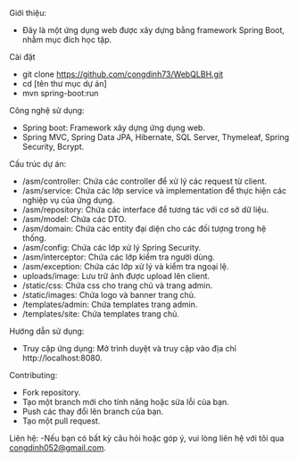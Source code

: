 Giới thiệu:
- Đây là một ứng dụng web được xây dựng bằng framework Spring Boot, nhằm mục đích học tập.
  
Cài đặt
- git clone https://github.com/congdinh73/WebQLBH.git
- cd [tên thư mục dự án]
- mvn spring-boot:run

Công nghệ sử dụng:
- Spring boot: Framework xây dựng ứng dụng web.
- Spring MVC, Spring Data JPA, Hibernate, SQL Server, Thymeleaf, Spring Security, Bcrypt.

Cấu trúc dự án:
- /asm/controller: Chứa các controller để xử lý các request từ client.
- /asm/service: Chứa các lớp service và implementation để thực hiện các nghiệp vụ của ứng dụng.
- /asm/repository: Chứa các interface để tương tác với cơ sở dữ liệu.
- /asm/model: Chứa các DTO.
- /asm/domain: Chứa các entity đại diện cho các đối tượng trong hệ thống.
- /asm/config: Chứa các lớp xử lý Spring Security.
- /asm/interceptor: Chứa các lớp kiểm tra người dùng.
- /asm/exception: Chứa các lớp xử lý và kiểm tra ngoại lệ.
- uploads/image: Lưu trữ ảnh được upload lên client.
- /static/css: Chứa css cho trang chủ và trang admin.
- /static/images: Chứa logo và banner trang chủ.
- /templates/admin: Chứa templates trang admin.
- /templates/site: Chứa templates trang chủ.
  
Hướng dẫn sử dụng:
- Truy cập ứng dụng: Mở trình duyệt và truy cập vào địa chỉ http://localhost:8080.
  
Contributing:
- Fork repository.
- Tạo một branch mới cho tính năng hoặc sửa lỗi của bạn.
- Push các thay đổi lên branch của bạn.
- Tạo một pull request.

Liên hệ:
-Nếu bạn có bất kỳ câu hỏi hoặc góp ý, vui lòng liên hệ với tôi qua congdinh052@gmail.com.
